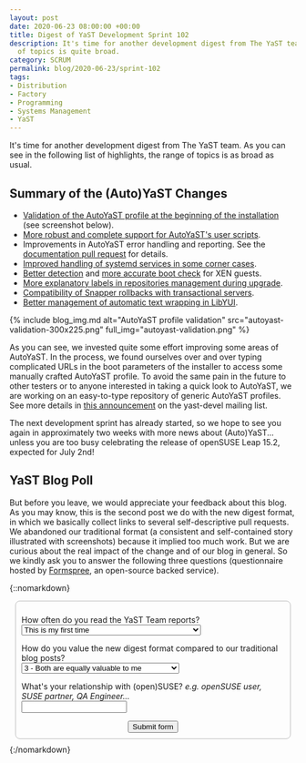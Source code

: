 ```yaml
---
layout: post
date: 2020-06-23 08:00:00 +00:00
title: Digest of YaST Development Sprint 102
description: It's time for another development digest from The YaST team. As usual, the range
  of topics is quite broad.
category: SCRUM
permalink: blog/2020-06-23/sprint-102
tags:
- Distribution
- Factory
- Programming
- Systems Management
- YaST
---
```


It's time for another development digest from The YaST team. As you can see in the following list
of highlights, the range of topics is as broad as usual.

## Summary of the (Auto)YaST Changes

- [Validation of the AutoYaST profile at the beginning of the
  installation](https://github.com/yast/yast-autoinstallation/pull/624) (see
  screenshot below).
- [More robust and complete support for AutoYaST's user
  scripts](https://github.com/yast/yast-autoinstallation/pull/612).
- Improvements in AutoYaST error handling and reporting. See the [documentation pull
  request](https://github.com/yast/yast-autoinstallation/pull/625) for details.
- [Improved handling of systemd services in some corner
  cases](https://github.com/yast/yast-yast2/pull/1059).
- [Better detection](https://github.com/yast/yast-yast2/pull/1062) and [more accurate boot
  check](https://github.com/yast/yast-storage-ng/pull/1102) for XEN guests.
- [More explanatory labels in repositories management during
  upgrade](https://github.com/yast/yast-installation/pull/863).
- [Compatibility of Snapper rollbacks with transactional
  servers](https://github.com/openSUSE/snapper/pull/540).
- [Better management of automatic text wrapping in
  LibYUI](https://github.com/libyui/libyui/pull/165).

{% include blog_img.md alt="AutoYaST profile validation"
src="autoyast-validation-300x225.png" full_img="autoyast-validation.png" %}

As you can see, we invested quite some effort improving some areas of AutoYaST. In the process,
we found ourselves over and over typing complicated URLs in the boot parameters of the installer to
access some manually crafted AutoYaST profile. To avoid the same pain in the future to other testers
or to anyone interested in taking a quick look to AutoYaST, we are working on an easy-to-type
repository of generic AutoYaST profiles. See more details in [this
announcement](https://lists.opensuse.org/yast-devel/2020-06/msg00027.html) on the yast-devel mailing
list.

The next development sprint has already started, so we hope to see you again in approximately two
weeks with more news about (Auto)YaST... unless you are too busy celebrating the release of openSUSE
Leap 15.2, expected for July 2nd!

## YaST Blog Poll

But before you leave, we would appreciate your feedback about this blog. As you may know, this is the
second post we do with the new digest format, in which we basically collect links to several
self-descriptive pull requests. We abandoned our traditional format (a consistent and self-contained
story illustrated with screenshots) because it implied too much work. But we are curious about the
real impact of the change and of our blog in general. So we kindly ask you to answer the following
three questions (questionnaire hosted by [Formspree](https://formspree.io/), an open-source backed
service).

{::nomarkdown}
<form name="input" method="POST" action="https://formspree.io/ancor@suse.de"
style="border: 1px solid #BBB; border-radius: 8px; padding: 10px; margin: 10px">
  <p>How often do you read the YaST Team reports?
  <br/>
  <select name="frequency">
    <option value="never">This is my first time</option>
    <option value="depends">When I find something interesting in the summary</option>
    <option value="often">Regularly</option>
  </select>
  </p>
  <p>How do you value the new digest format compared to our traditional blog posts?
  <br/>
  <select name="format">
    <option value="1">1 - The new format is basically useless</option>
    <option value="2">2 - I prefer the previous format</option>
    <option value="3" selected="selected">3 - Both are equally valuable to me</option>
    <option value="4">4 - I prefer the new digest format</option>
    <option value="5">5 - The new digest is the only useful format</option>
  </select>
  </p>

  <p>What's your relationship with (open)SUSE? <i>e.g. openSUSE user, SUSE partner, QA Engineer...</i><br/>
  <input type="text" name="role"><br/>

  </p>
  <center><input type="submit" value="Submit form" /></center>
  <input type="hidden" name="_subject" value="Formspree test" />
</form>
{:/nomarkdown}

